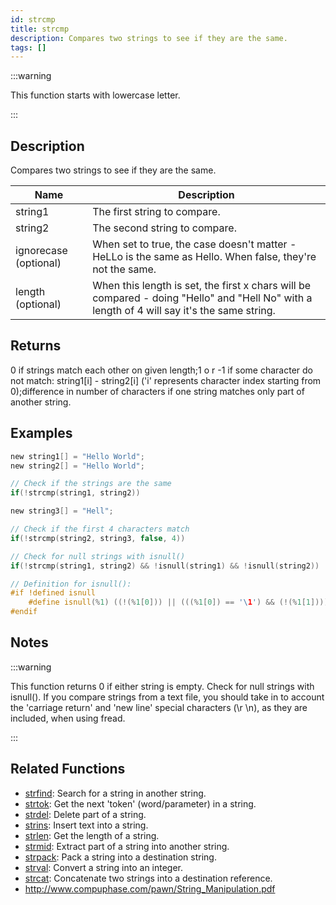 ```yaml
---
id: strcmp
title: strcmp
description: Compares two strings to see if they are the same.
tags: []
---
```


:::warning

This function starts with lowercase letter.

:::

## Description

Compares two strings to see if they are the same.

| Name                  | Description                                                                                                                                 |
| --------------------- | ------------------------------------------------------------------------------------------------------------------------------------------- |
| string1               | The first string to compare.                                                                                                                |
| string2               | The second string to compare.                                                                                                               |
| ignorecase (optional) | When set to true, the case doesn't matter - HeLLo is the same as Hello. When false, they're not the same.                                   |
| length (optional)     | When this length is set, the first x chars will be compared - doing "Hello" and "Hell No" with a length of 4 will say it's the same string. |

## Returns

0 if strings match each other on given length;1 o r -1 if some character do not match: string1[i] - string2[i] ('i' represents character index starting from 0);difference in number of characters if one string matches only part of another string.

## Examples

```c
new string1[] = "Hello World";
new string2[] = "Hello World";

// Check if the strings are the same
if(!strcmp(string1, string2))

new string3[] = "Hell";

// Check if the first 4 characters match
if(!strcmp(string2, string3, false, 4))

// Check for null strings with isnull()
if(!strcmp(string1, string2) && !isnull(string1) && !isnull(string2))

// Definition for isnull():
#if !defined isnull
    #define isnull(%1) ((!(%1[0])) || (((%1[0]) == '\1') && (!(%1[1]))))
#endif
```

## Notes

:::warning

This function returns 0 if either string is empty. Check for null strings with isnull().
If you compare strings from a text file, you should take in to account the 'carriage return' and 'new line' special characters (\r \n), as they are included, when using fread.

:::

## Related Functions

- [strfind](../functions/strfind): Search for a string in another string.
- [strtok](../functions/strtok): Get the next 'token' (word/parameter) in a string.
- [strdel](../functions/strdel): Delete part of a string.
- [strins](../function/strins): Insert text into a string.
- [strlen](../function/strlen): Get the length of a string.
- [strmid](../functions/strmid): Extract part of a string into another string.
- [strpack](../functions/strpack): Pack a string into a destination string.
- [strval](../functions/strval): Convert a string into an integer.
- [strcat](../functions/strcat): Concatenate two strings into a destination reference.
- http://www.compuphase.com/pawn/String_Manipulation.pdf